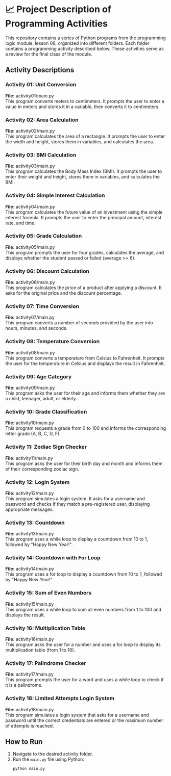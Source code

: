 # 📈 Project Description of Programming Activities

This repository contains a series of Python programs from the programming logic module, lesson 06, organized into different folders. Each folder contains a programming activity described below. These activities serve as a review for the final class of the module.

## Activity Descriptions

### Activity 01: Unit Conversion
**File:** activity01/main.py  
This program converts meters to centimeters. It prompts the user to enter a value in meters and stores it in a variable, then converts it to centimeters.

### Activity 02: Area Calculation
**File:** activity02/main.py  
This program calculates the area of a rectangle. It prompts the user to enter the width and height, stores them in variables, and calculates the area.

### Activity 03: BMI Calculation
**File:** activity03/main.py  
This program calculates the Body Mass Index (BMI). It prompts the user to enter their weight and height, stores them in variables, and calculates the BMI.

### Activity 04: Simple Interest Calculation
**File:** activity04/main.py  
This program calculates the future value of an investment using the simple interest formula. It prompts the user to enter the principal amount, interest rate, and time.

### Activity 05: Grade Calculation
**File:** activity05/main.py  
This program prompts the user for four grades, calculates the average, and displays whether the student passed or failed (average >= 6).

### Activity 06: Discount Calculation
**File:** activity06/main.py  
This program calculates the price of a product after applying a discount. It asks for the original price and the discount percentage.

### Activity 07: Time Conversion
**File:** activity07/main.py  
This program converts a number of seconds provided by the user into hours, minutes, and seconds.

### Activity 08: Temperature Conversion
**File:** activity08/main.py  
This program converts a temperature from Celsius to Fahrenheit. It prompts the user for the temperature in Celsius and displays the result in Fahrenheit.

### Activity 09: Age Category
**File:** activity09/main.py  
This program asks the user for their age and informs them whether they are a child, teenager, adult, or elderly.

### Activity 10: Grade Classification
**File:** activity10/main.py  
This program requests a grade from 0 to 100 and informs the corresponding letter grade (A, B, C, D, F).

### Activity 11: Zodiac Sign Checker
**File:** activity11/main.py  
This program asks the user for their birth day and month and informs them of their corresponding zodiac sign.

### Activity 12: Login System
**File:** activity12/main.py  
This program simulates a login system. It asks for a username and password and checks if they match a pre-registered user, displaying appropriate messages.

### Activity 13: Countdown
**File:** activity13/main.py  
This program uses a while loop to display a countdown from 10 to 1, followed by "Happy New Year!".

### Activity 14: Countdown with For Loop
**File:** activity14/main.py  
This program uses a for loop to display a countdown from 10 to 1, followed by "Happy New Year!".

### Activity 15: Sum of Even Numbers
**File:** activity15/main.py  
This program uses a while loop to sum all even numbers from 1 to 100 and displays the result.

### Activity 16: Multiplication Table
**File:** activity16/main.py  
This program asks the user for a number and uses a for loop to display its multiplication table (from 1 to 10).

### Activity 17: Palindrome Checker
**File:** activity17/main.py  
This program prompts the user for a word and uses a while loop to check if it is a palindrome.

### Activity 18: Limited Attempts Login System
**File:** activity18/main.py  
This program simulates a login system that asks for a username and password until the correct credentials are entered or the maximum number of attempts is reached.

## How to Run

1. Navigate to the desired activity folder.
2. Run the `main.py` file using Python:
   ```bash
   python main.py
